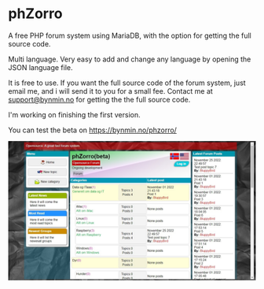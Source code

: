 # phZorro
A free PHP forum system using MariaDB, with the option for getting the full source code.

Multi language. Very easy to add and change any language by opening the JSON language file.

It is free to use. If you want the full source code of the forum system, just email me, and i will send it to you for a small fee.
Contact me at support@bynmin.no for getting the the full source code.

I'm working on finishing the first version.

You can test the beta on https://bynmin.no/phzorro/

![Image of phZorro Forum](https://github.com/Fantablup/phZorro/blob/main/phzorro.jpg)

